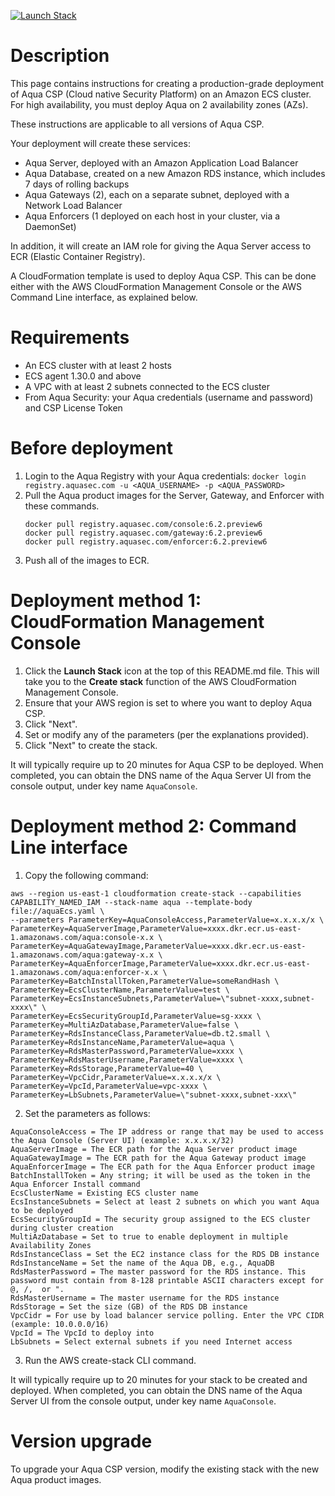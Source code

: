 [![Launch Stack](https://s3.amazonaws.com/cloudformation-examples/cloudformation-launch-stack.png)](https://console.aws.amazon.com/cloudformation/home?#/stacks/new?stackName=aqua-ecs&templateURL=https://s3.amazonaws.com/aqua-security-public/aquaEcs.yaml)

# Description

This page contains instructions for creating a production-grade deployment of Aqua CSP (Cloud native Security Platform) on an Amazon ECS cluster. 
For high availability, you must deploy Aqua on 2 availability zones (AZs).

These instructions are applicable to all versions of Aqua CSP.

Your deployment will create these services:
 - Aqua Server, deployed with an Amazon Application Load Balancer
 - Aqua Database, created on a new Amazon RDS instance, which includes 7 days of rolling backups
 - Aqua Gateways (2), each on a separate subnet, deployed with a Network Load Balancer
 - Aqua Enforcers (1 deployed on each host in your cluster, via a DaemonSet)

In addition, it will create an IAM role for giving the Aqua Server access to ECR (Elastic Container Registry).

A CloudFormation template is used to deploy Aqua CSP. This can be done either with the AWS CloudFormation Management Console or the AWS Command Line interface, as explained below.

# Requirements

 - An ECS cluster with at least 2 hosts
 - ECS agent 1.30.0 and above  
 - A VPC with at least 2 subnets connected to the ECS cluster
 - From Aqua Security: your Aqua credentials (username and password) and CSP License Token

# Before deployment

1. Login to the Aqua Registry with your Aqua credentials:
   `docker login registry.aquasec.com -u <AQUA_USERNAME> -p <AQUA_PASSWORD>`
2. Pull the Aqua product images for the Server, Gateway, and Enforcer with these commands. 
   ```
   docker pull registry.aquasec.com/console:6.2.preview6 
   docker pull registry.aquasec.com/gateway:6.2.preview6 
   docker pull registry.aquasec.com/enforcer:6.2.preview6 
   ```
3. Push all of the images to ECR.

# Deployment method 1: CloudFormation Management Console

 1. Click the <b>Launch Stack</b> icon at the top of this README.md file. This will take you to the <b>Create stack</b> function of the AWS CloudFormation Management Console.
 2. Ensure that your AWS region is set to where you want to deploy Aqua CSP.
 3. Click "Next".
 4. Set or modify any of the parameters (per the explanations provided).
 5. Click "Next" to create the stack.

It will typically require up to 20 minutes for Aqua CSP to be deployed.
When completed, you can obtain the DNS name of the Aqua Server UI from the console output, under key name `AquaConsole`.

# Deployment method 2: Command Line interface

1. Copy the following command:
```
aws --region us-east-1 cloudformation create-stack --capabilities CAPABILITY_NAMED_IAM --stack-name aqua --template-body file://aquaEcs.yaml \
--parameters ParameterKey=AquaConsoleAccess,ParameterValue=x.x.x.x/x \
ParameterKey=AquaServerImage,ParameterValue=xxxx.dkr.ecr.us-east-1.amazonaws.com/aqua:console-x.x \
ParameterKey=AquaGatewayImage,ParameterValue=xxxx.dkr.ecr.us-east-1.amazonaws.com/aqua:gateway-x.x \
ParameterKey=AquaEnforcerImage,ParameterValue=xxxx.dkr.ecr.us-east-1.amazonaws.com/aqua:enforcer-x.x \
ParameterKey=BatchInstallToken,ParameterValue=someRandHash \
ParameterKey=EcsClusterName,ParameterValue=test \
ParameterKey=EcsInstanceSubnets,ParameterValue=\"subnet-xxxx,subnet-xxxx\" \
ParameterKey=EcsSecurityGroupId,ParameterValue=sg-xxxx \
ParameterKey=MultiAzDatabase,ParameterValue=false \
ParameterKey=RdsInstanceClass,ParameterValue=db.t2.small \
ParameterKey=RdsInstanceName,ParameterValue=aqua \
ParameterKey=RdsMasterPassword,ParameterValue=xxxx \
ParameterKey=RdsMasterUsername,ParameterValue=xxxx \
ParameterKey=RdsStorage,ParameterValue=40 \
ParameterKey=VpcCidr,ParameterValue=x.x.x.x/x \
ParameterKey=VpcId,ParameterValue=vpc-xxxx \
ParameterKey=LbSubnets,ParameterValue=\"subnet-xxxx,subnet-xxx\"
```
2. Set the parameters as follows:
```
AquaConsoleAccess = The IP address or range that may be used to access the Aqua Console (Server UI) (example: x.x.x.x/32)  
AquaServerImage = The ECR path for the Aqua Server product image 
AquaGatewayImage = The ECR path for the Aqua Gateway product image 
AquaEnforcerImage = The ECR path for the Aqua Enforcer product image 
BatchInstallToken = Any string; it will be used as the token in the Aqua Enforcer Install command 
EcsClusterName = Existing ECS cluster name 
EcsInstanceSubnets = Select at least 2 subnets on which you want Aqua to be deployed  
EcsSecurityGroupId = The security group assigned to the ECS cluster during cluster creation 
MultiAzDatabase = Set to true to enable deployment in multiple Availability Zones 
RdsInstanceClass = Set the EC2 instance class for the RDS DB instance 
RdsInstanceName = Set the name of the Aqua DB, e.g., AquaDB 
RdsMasterPassword = The master password for the RDS instance. This password must contain from 8-128 printable ASCII characters except for @, /,  or ". 
RdsMasterUsername = The master username for the RDS instance 
RdsStorage = Set the size (GB) of the RDS DB instance  
VpcCidr = For use by load balancer service polling. Enter the VPC CIDR (example: 10.0.0.0/16) 
VpcId = The VpcId to deploy into 
LbSubnets = Select external subnets if you need Internet access  
```
3. Run the AWS create-stack CLI command.

It will typically require up to 20 minutes for your stack to be created and deployed.
When completed, you can obtain the DNS name of the Aqua Server UI from the console output, under key name `AquaConsole`.

# Version upgrade

To upgrade your Aqua CSP version, modify the existing stack with the new Aqua product images.
